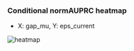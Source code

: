 ### Conditional normAUPRC heatmap

- X: gap_mu, Y: eps_current

![heatmap](/home/elicer/project_0814_2/results/20250819-013801/holdout/conditional_heatmap_gap_mu_vs_eps_current.png)
